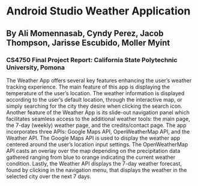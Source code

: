 # Android Studio Weather Application
## By Ali Momennasab, Cyndy Perez, Jacob Thompson, Jarisse Escubido, Moller Myint

### CS4750 Final Project Report: California State Polytechnic University, Pomona

The Weather App offers several key features enhancing the user’s weather tracking experience. The main feature of this app is displaying the temperature of the user’s location. The weather information is displayed according to the user’s default location, through the interactive map, or simply searching for the city they desire when clicking the search icon. Another feature of the Weather App is its slide-out navigation panel which facilitates seamless access to the additional weather tools: the main page, the 7-day (weekly) weather page, and the credits/contact page. The app incorporates three APIs: Google Maps API, OpenWeatherMap API, and the Weather API. The Google Maps API is used to display the weather app centered around the user’s location input settings. The OpenWeatherMap API casts an overlay over the map depending on the precipitation data gathered ranging from blue to orange indicating the current weather condition. Lastly, the Weather API displays the 7-day weather forecast, found by clicking in the navigation menu, that displays the weather in the selected city over the next 7 days.
